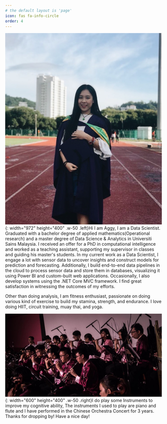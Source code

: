 ```yaml
---
# the default layout is 'page'
icon: fas fa-info-circle
order: 4
---
```


![Picture](/assets/profilepic/me3.png){: width="972" height="400" .w-50 .left}Hi I am Aggy, I am a Data Scientist. Graduated with a bachelor degree of applied mathematics(Operational research) and a master degree of Data Science & Analytics in Universiti Sains Malaysia. I received an offer for a PhD in computational intelligence and worked as a teaching assistant, supporting my supervisor in classes and guiding his master's students. In my current work as a Data Scientist, I engage a lot with sensor data to uncover insights and construct models for prediction and forecasting. Additionally, I build end-to-end data pipelines in the cloud to process sensor data and store them in databases, visualizing it using Power BI and custom-built web applications. Occasionally, I also develop systems using the .NET Core MVC framework. I find great satisfaction in witnessing the outcomes of my efforts.
 
Other than doing analysis, I am fitness enthusiast, passionate on doing various kind of exercise to build my stamina, strength, and endurance. I love doing HIIT, circuit training, muay thai, and yoga.


![Picture](/assets/profilepic/me5.jpg){: width="600" height="400" .w-50 .right}I do play some Instruments to improve my cognitive ability, The instruments I used to play are piano and flute and I have performed in the Chinese Orchestra Concert for 3 years. Thanks for dropping by! Have a nice day! 

